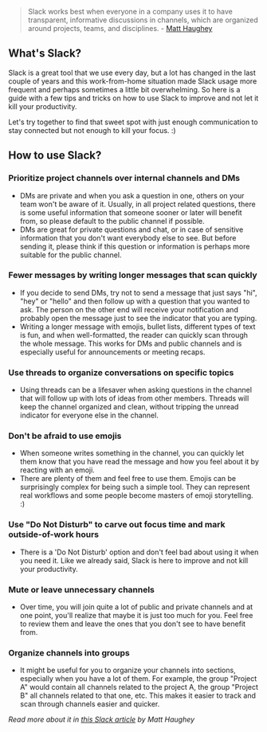 > Slack works best when everyone in a company uses it to have transparent, informative discussions in channels, which are organized around projects, teams, and disciplines. - [Matt Haughey](https://slack.com/blog/collaboration/etiquette-tips-in-slack)

## What's Slack?

Slack is a great tool that we use every day, but a lot has changed in the last couple of years and this work-from-home situation made Slack usage more frequent and perhaps sometimes a little bit overwhelming. 
So here is a guide with a few tips and tricks on how to use Slack to improve and not let it kill your productivity. 

Let's try together to find that sweet spot with just enough communication to stay connected but not enough to kill your focus. :) 

## How to use Slack?

### Prioritize project channels over internal channels and DMs

- DMs are private and when you ask a question in one, others on your team won't be aware of it. Usually, in all project related questions, there is some useful information that someone sooner or later will benefit from, so please default to the public channel if possible. 
- DMs are great for private questions and chat, or in case of sensitive information that you don't want everybody else to see. But before sending it, please think if this question or information is perhaps more suitable for the public channel. 

### Fewer messages by writing longer messages that scan quickly

- If you decide to send DMs, try not to send a message that just says "hi", "hey" or "hello" and then follow up with a question that you wanted to ask. The person on the other end will receive your notification and probably open the message just to see the indicator that you are typing. 
- Writing a longer message with emojis, bullet lists, different types of text is fun, and when well-formatted, the reader can quickly scan through the whole message. This works for DMs and public channels and is especially useful for announcements or meeting recaps. 

### Use threads to organize conversations on specific topics

- Using threads can be a lifesaver when asking questions in the channel that will follow up with lots of ideas from other members. Threads will keep the channel organized and clean, without tripping the unread indicator for everyone else in the channel.

### Don't be afraid to use emojis

- When someone writes something in the channel, you can quickly let them know that you have read the message and how you feel about it by reacting with an emoji.
- There are plenty of them and feel free to use them. Emojis can be surprisingly complex for being such a simple tool. They can represent real workflows and some people become masters of emoji storytelling. :) 

### Use "Do Not Disturb" to carve out focus time and mark outside-of-work hours

- There is a 'Do Not Disturb' option and don't feel bad about using it when you need it. Like we already said, Slack is here to improve and not kill your productivity. 

### Mute or leave unnecessary channels

- Over time, you will join quite a lot of public and private channels and at one point, you'll realize that maybe it is just too much for you. Feel free to review them and leave the ones that you don't see to have benefit from.

### Organize channels into groups

- It might be useful for you to organize your channels into sections, especially when you have a lot of them. For example, the group "Project A" would contain all channels related to the project A, the group "Project B" all channels related to that one, etc. This makes it easier to track and scan through channels easier and quicker.

*Read more about it in [this Slack article](https://slack.com/blog/collaboration/etiquette-tips-in-slack) by Matt Haughey*
